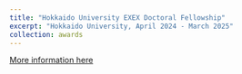 ```yaml
---
title: "Hokkaido University EXEX Doctoral Fellowship"
excerpt: "Hokkaido University, April 2024 - March 2025"
collection: awards
---
```


[More information here](https://sites.google.com/eis.hokudai.ac.jp/exexphd-fellow/home?authuser=0)

